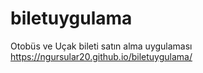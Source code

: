 # biletuygulama
Otobüs ve Uçak bileti satın alma uygulaması
https://ngursular20.github.io/biletuygulama/

